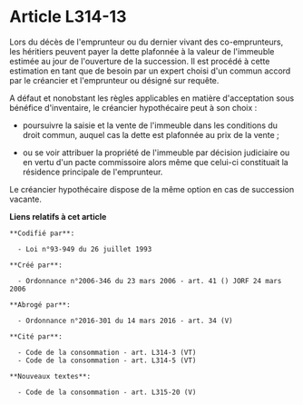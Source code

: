 # Article L314-13

Lors du décès de l'emprunteur ou du dernier vivant des co-emprunteurs, les héritiers peuvent payer la dette plafonnée à la
valeur de l'immeuble estimée au jour de l'ouverture de la succession. Il est procédé à cette estimation en tant que de besoin
par un expert choisi d'un commun accord par le créancier et l'emprunteur ou désigné sur requête.

A défaut et nonobstant les règles applicables en matière d'acceptation sous bénéfice d'inventaire, le créancier hypothécaire
peut à son choix :

- poursuivre la saisie et la vente de l'immeuble dans les conditions du droit commun, auquel cas la dette est plafonnée au
prix de la vente ;

- ou se voir attribuer la propriété de l'immeuble par décision judiciaire ou en vertu d'un pacte commissoire alors même que
celui-ci constituait la résidence principale de l'emprunteur.

Le créancier hypothécaire dispose de la même option en cas de succession vacante.

**Liens relatifs à cet article**

	**Codifié par**:

	  - Loi n°93-949 du 26 juillet 1993

	**Créé par**:

	  - Ordonnance n°2006-346 du 23 mars 2006 - art. 41 () JORF 24 mars 2006

	**Abrogé par**:

	  - Ordonnance n°2016-301 du 14 mars 2016 - art. 34 (V)

	**Cité par**:

	  - Code de la consommation - art. L314-3 (VT)
	  - Code de la consommation - art. L314-5 (VT)

	**Nouveaux textes**:

	  - Code de la consommation - art. L315-20 (V)
